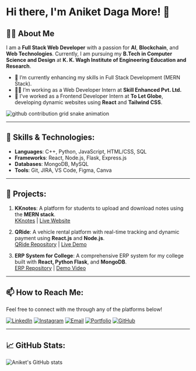 # Hi there, I'm Aniket Daga More! 👋

## 👨‍💻 About Me
I am a **Full Stack Web Developer** with a passion for **AI**, **Blockchain**, and **Web Technologies**. Currently, I am pursuing my **B.Tech in Computer Science and Design** at **K. K. Wagh Institute of Engineering Education and Research**.

- 🌱 I’m currently enhancing my skills in Full Stack Development (MERN Stack).
- 👨‍💻 I’m working as a Web Developer Intern at **Skill Enhanced Pvt. Ltd.**
- 💼 I’ve worked as a Frontend Developer Intern at **To Let Globe**, developing dynamic websites using **React** and **Tailwind CSS**.

<picture>
  <source media="(prefers-color-scheme: dark)" srcset="https://raw.githubusercontent.com/anni02th/anni02th/output/github-contribution-grid-snake-dark.svg">
  <source media="(prefers-color-scheme: light)" srcset="https://raw.githubusercontent.com/anni02th/anni02th/output/github-contribution-grid-snake.svg">
  <img alt="github contribution grid snake animation" src="https://raw.githubusercontent.com/anni02th/output/github-contribution-grid-snake.svg">
</picture>
  

---

## 🔧 Skills & Technologies:
- **Languages**: C++, Python, JavaScript, HTML/CSS, SQL
- **Frameworks**: React, Node.js, Flask, Express.js
- **Databases**: MongoDB, MySQL
- **Tools**: Git, JIRA, VS Code, Figma, Canva

---

## 🚀 Projects:
1. **KKnotes**: A platform for students to upload and download notes using the **MERN stack**.  
   [KKnotes](https://github.com/anni02th) | [Live Website](https://kknotes.site)

2. **QRide**: A vehicle rental platform with real-time tracking and dynamic payment using **React.js** and **Node.js**.  
   [QRide Repository](https://rasika2670.github.io/QRides/) | [Live Demo](https://qride.netlify.app)

3. **ERP System for College**: A comprehensive ERP system for my college built with **React, Python Flask**, and **MongoDB**.  
   [ERP Repository](https://github.com/anni02th/Webathon-Mumbai) | [Demo Video](https://drive.google.com/file/d/1t9sIKsSK3nMh54m11sHhkRQ7yn8AC6rD/view)

---

## 📫 How to Reach Me:
Feel free to connect with me through any of the platforms below!

[![LinkedIn](https://img.shields.io/badge/LinkedIn-0077B5?style=for-the-badge&logo=linkedin&logoColor=white)](https://www.linkedin.com/in/aniket-more-b23b24255/)
[![Instagram](https://img.shields.io/badge/Instagram-E4405F?style=for-the-badge&logo=instagram&logoColor=white)](https://www.instagram.com/)
[![Email](https://img.shields.io/badge/Email-D14836?style=for-the-badge&logo=gmail&logoColor=white)](mailto:work.anni02th@gmail.com)
[![Portfolio](https://img.shields.io/badge/Portfolio-000000?style=for-the-badge&logo=About.me&logoColor=white)](https://aniketdmore.netlify.app/)
[![GitHub](https://img.shields.io/badge/GitHub-100000?style=for-the-badge&logo=github&logoColor=white)](https://github.com/anni02th)

---

## 📈 GitHub Stats:
![Aniket's GitHub stats](https://github-readme-stats.vercel.app/api?username=anni02th&show_icons=true&theme=radical)
